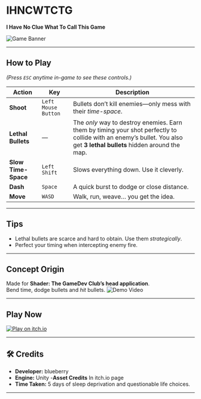 # IHNCWTCTG  
**I Have No Clue What To Call This Game**  

![Game Banner](https://i.ibb.co/xtTKdDZB/Screenshot-2025-08-11-192529.png)

---

## How to Play

*(Press `ESC` anytime in-game to see these controls.)*

| Action | Key | Description |
|--------|-----|-------------|
| **Shoot** | `Left Mouse Button` | Bullets don’t kill enemies—only mess with their *time-space*. |
| **Lethal Bullets** | — | The *only* way to destroy enemies. Earn them by timing your shot perfectly to collide with an enemy’s bullet. You also get **3 lethal bullets** hidden around the map. |
| **Slow Time-Space** | `Left Shift` | Slows everything down. Use it cleverly. |
| **Dash** | `Space` | A quick burst to dodge or close distance. |
| **Move** | `WASD` | Walk, run, weave… you get the idea. |

---

## Tips
- Lethal bullets are scarce and hard to obtain. Use them *strategically*.
- Perfect your timing when intercepting enemy fire.

---

## Concept Origin
Made for **Shader: The GameDev Club’s head application**.  
Bend time, dodge bullets and *hit* bullets.
![Demo Video](https://mahindraecolecentrale-my.sharepoint.com/:v:/g/personal/se24uari173_mahindrauniversity_edu_in/EVcU8gIRpshEuEHbtDflxq8Bjb-7yXYaLreDiliT-St94g?nav=eyJyZWZlcnJhbEluZm8iOnsicmVmZXJyYWxBcHAiOiJPbmVEcml2ZUZvckJ1c2luZXNzIiwicmVmZXJyYWxBcHBQbGF0Zm9ybSI6IldlYiIsInJlZmVycmFsTW9kZSI6InZpZXciLCJyZWZlcnJhbFZpZXciOiJNeUZpbGVzTGlua0NvcHkifX0&e=kXUEEa)

---

## Play Now
[![Play on itch.io](https://static.itch.io/images/badge-color.svg)](https://blueberry-pi.itch.io/ihncwtctg)

---

## 🛠 Credits
- **Developer:** blueberry  
- **Engine:** Unity
-**Asset Credits** In itch.io page
- **Time Taken:** 5 days of sleep deprivation and questionable life choices.

---
